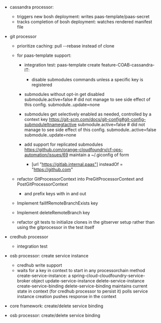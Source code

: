    
- cassandra processor: 
    - triggers new bosh deployment: writes paas-template/paas-secret
    - tracks completion of bosh deployment: watches rendered manifest file 

- git processor
   - prioritize caching:
        pull --rebase instead of clone
    
    - for paas-template support:
        - integration test: paas-template create feature-COAB-cassandra-IT:
            - disable submodules commands unless a specific key is registered 
        - submodules without opt-in get disabled  
            submodule.active=false # did not manage to see side effect of this config.
            submodule.<name>.update=none
        - submodules get selectively enabled as needed, controlled by a context key  https://git-scm.com/docs/git-config#git-config-submoduleltnamegtactive
            submodule.active=false # did not manage to see side effect of this config.
            submodule.<name>.active=false
            submodule.<name>.update=none
            
        - add support for replicated submodules https://github.com/orange-cloudfoundry/cf-ops-automation/issues/69 maintain a ~/.giconfig of form
             - [url "https://gitlab.internal.paas"]
                   insteadOf = "https://github.com"  
                    
       
    - refactor GitProcessorContext into PreGitProcessorContext and PostGitProcessorContext
        - and prefix keys with in and out
    - Implement failIfRemoteBranchExists key
    - Implement deleteRemoteBranch key
    
       




    
    - refactor git tests to initialize clones in the gitserver setup rather than using the gitprocessor in the test itself

- credhub processor
    - integration test

- osb processor: create service instance 
    - credhub write support
    - waits for a key in context to start in any processorchain method 
        create-service-instance: a spring-cloud-cloudfoundry-service-broker object 
        update-service-instance 
        delete-service-instance 
        create-service-binding 
        delete-service-binding 
        maintains current state in context (for credhub processor to persist it) 
        polls service instance creation 
        pushes response in the context

- core framework: create/delete service binding 

- osb processor: create/delete service binding
